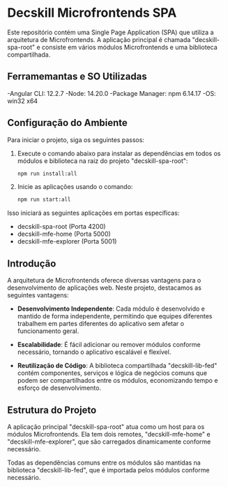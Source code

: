 # Decskill Microfrontends SPA

Este repositório contém uma Single Page Application (SPA) que utiliza a arquitetura de Microfrontends. A aplicação principal é chamada "decskill-spa-root" e consiste em vários módulos Microfrontends e uma biblioteca compartilhada.

## Ferramemantas e SO Utilizadas
-Angular CLI: 12.2.7
-Node: 14.20.0
-Package Manager: npm 6.14.17
-OS: win32 x64

## Configuração do Ambiente

Para iniciar o projeto, siga os seguintes passos:

1. Execute o comando abaixo para instalar as dependências em todos os módulos e biblioteca na raiz do projeto "decskill-spa-root":
    ```bash
    npm run install:all


2. Inicie as aplicações usando o comando:
    ```bash
    npm run start:all


Isso iniciará as seguintes aplicações em portas específicas:

- decskill-spa-root (Porta 4200)
- decskill-mfe-home (Porta 5000)
- decskill-mfe-explorer (Porta 5001)

## Introdução

A arquitetura de Microfrontends oferece diversas vantagens para o desenvolvimento de aplicações web. Neste projeto, destacamos as seguintes vantagens:

- **Desenvolvimento Independente**: Cada módulo é desenvolvido e mantido de forma independente, permitindo que equipes diferentes trabalhem em partes diferentes do aplicativo sem afetar o funcionamento geral.

- **Escalabilidade**: É fácil adicionar ou remover módulos conforme necessário, tornando o aplicativo escalável e flexível.

- **Reutilização de Código**: A biblioteca compartilhada "decskill-lib-fed" contém componentes, serviços e lógica de negócios comuns que podem ser compartilhados entre os módulos, economizando tempo e esforço de desenvolvimento.

## Estrutura do Projeto

A aplicação principal "decskill-spa-root" atua como um host para os módulos Microfrontends. Ela tem dois remotes, "decskill-mfe-home" e "decskill-mfe-explorer", que são carregados dinamicamente conforme necessário.

Todas as dependências comuns entre os módulos são mantidas na biblioteca "decskill-lib-fed", que é importada pelos módulos conforme necessário.


